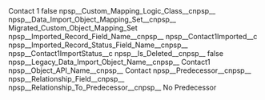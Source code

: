 <?xml version="1.0" encoding="UTF-8"?>
<CustomMetadata xmlns="http://soap.sforce.com/2006/04/metadata" xmlns:xsi="http://www.w3.org/2001/XMLSchema-instance" xmlns:xsd="http://www.w3.org/2001/XMLSchema">
    <label>Contact 1</label>
    <protected>false</protected>
    <values>
        <field>npsp__Custom_Mapping_Logic_Class__c</field>npsp__
        <value xsi:nil="true"/>
    </values>
    <values>
        <field>npsp__Data_Import_Object_Mapping_Set__c</field>npsp__
        <value xsi:type="xsd:string">Migrated_Custom_Object_Mapping_Set</value>
    </values>
    <values>
        <field>npsp__Imported_Record_Field_Name__c</field>npsp__
        <value xsi:type="xsd:string">npsp__Contact1Imported__c</value>
    </values>
    <values>
        <field>npsp__Imported_Record_Status_Field_Name__c</field>npsp__
        <value xsi:type="xsd:string">npsp__Contact1ImportStatus__c</value>
    </values>
    <values>
        <field>npsp__Is_Deleted__c</field>npsp__
        <value xsi:type="xsd:boolean">false</value>
    </values>
    <values>
        <field>npsp__Legacy_Data_Import_Object_Name__c</field>npsp__
        <value xsi:type="xsd:string">Contact1</value>
    </values>
    <values>
        <field>npsp__Object_API_Name__c</field>npsp__
        <value xsi:type="xsd:string">Contact</value>
    </values>
    <values>
        <field>npsp__Predecessor__c</field>npsp__
        <value xsi:nil="true"/>
    </values>
    <values>
        <field>npsp__Relationship_Field__c</field>npsp__
        <value xsi:nil="true"/>
    </values>
    <values>
        <field>npsp__Relationship_To_Predecessor__c</field>npsp__
        <value xsi:type="xsd:string">No Predecessor</value>
    </values>
</CustomMetadata>
